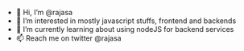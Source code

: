- 👋 Hi, I’m @rajasa
- 👀 I’m interested in mostly javascript stuffs, frontend and backends
- 🌱 I’m currently learning about using nodeJS for backend services 
- 📫 Reach me on twitter @rajasa

<!---
rajasa/rajasa is a ✨ special ✨ repository because its `README.md` (this file) appears on your GitHub profile.
You can click the Preview link to take a look at your changes.
--->
